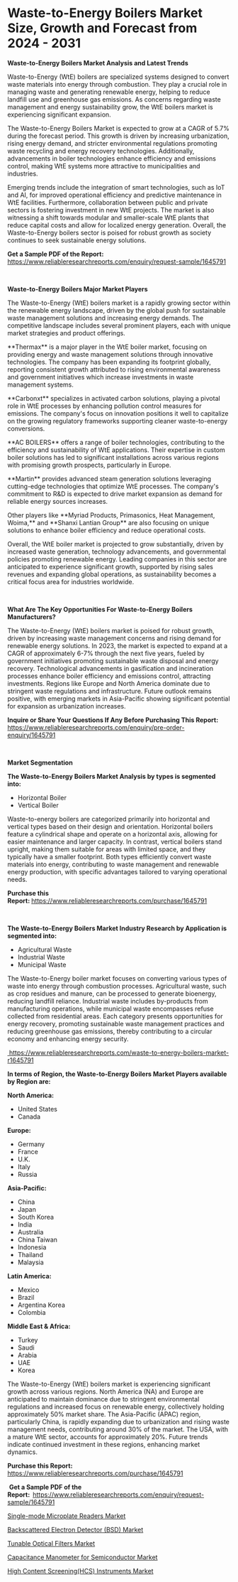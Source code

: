 <p><h1>Waste-to-Energy Boilers Market Size, Growth and Forecast from 2024 - 2031</h1></p><p><strong>Waste-to-Energy Boilers Market Analysis and Latest Trends</strong></p>
<p><p>Waste-to-Energy (WtE) boilers are specialized systems designed to convert waste materials into energy through combustion. They play a crucial role in managing waste and generating renewable energy, helping to reduce landfill use and greenhouse gas emissions. As concerns regarding waste management and energy sustainability grow, the WtE boilers market is experiencing significant expansion.</p><p>The Waste-to-Energy Boilers Market is expected to grow at a CAGR of 5.7% during the forecast period. This growth is driven by increasing urbanization, rising energy demand, and stricter environmental regulations promoting waste recycling and energy recovery technologies. Additionally, advancements in boiler technologies enhance efficiency and emissions control, making WtE systems more attractive to municipalities and industries.</p><p>Emerging trends include the integration of smart technologies, such as IoT and AI, for improved operational efficiency and predictive maintenance in WtE facilities. Furthermore, collaboration between public and private sectors is fostering investment in new WtE projects. The market is also witnessing a shift towards modular and smaller-scale WtE plants that reduce capital costs and allow for localized energy generation. Overall, the Waste-to-Energy boilers sector is poised for robust growth as society continues to seek sustainable energy solutions.</p></p>
<p><strong>Get a Sample PDF of the Report:&nbsp;</strong> <a href="https://www.reliableresearchreports.com/enquiry/request-sample/1645791?utm_campaign=10&utm_medium=2&utm_source=Github&utm_content=ia&utm_term=27102024&utm_id=waste-to-energy-boilers">https://www.reliableresearchreports.com/enquiry/request-sample/1645791</a></p>
<p>&nbsp;</p>
<p><strong>Waste-to-Energy Boilers Major Market Players</strong></p>
<p><p>The Waste-to-Energy (WtE) boilers market is a rapidly growing sector within the renewable energy landscape, driven by the global push for sustainable waste management solutions and increasing energy demands. The competitive landscape includes several prominent players, each with unique market strategies and product offerings.</p><p>**Thermax** is a major player in the WtE boiler market, focusing on providing energy and waste management solutions through innovative technologies. The company has been expanding its footprint globally, reporting consistent growth attributed to rising environmental awareness and government initiatives which increase investments in waste management systems.</p><p>**Carbonxt** specializes in activated carbon solutions, playing a pivotal role in WtE processes by enhancing pollution control measures for emissions. The company's focus on innovation positions it well to capitalize on the growing regulatory frameworks supporting cleaner waste-to-energy conversions.</p><p>**AC BOILERS** offers a range of boiler technologies, contributing to the efficiency and sustainability of WtE applications. Their expertise in custom boiler solutions has led to significant installations across various regions with promising growth prospects, particularly in Europe.</p><p>**Martin** provides advanced steam generation solutions leveraging cutting-edge technologies that optimize WtE processes. The company's commitment to R&D is expected to drive market expansion as demand for reliable energy sources increases.</p><p>Other players like **Myriad Products, Primasonics, Heat Management, Woima,** and **Shanxi Lantian Group** are also focusing on unique solutions to enhance boiler efficiency and reduce operational costs.</p><p>Overall, the WtE boiler market is projected to grow substantially, driven by increased waste generation, technology advancements, and governmental policies promoting renewable energy. Leading companies in this sector are anticipated to experience significant growth, supported by rising sales revenues and expanding global operations, as sustainability becomes a critical focus area for industries worldwide.</p></p>
<p>&nbsp;</p>
<p><strong>What Are The Key Opportunities For Waste-to-Energy Boilers Manufacturers?</strong></p>
<p><p>The Waste-to-Energy (WtE) boilers market is poised for robust growth, driven by increasing waste management concerns and rising demand for renewable energy solutions. In 2023, the market is expected to expand at a CAGR of approximately 6-7% through the next five years, fueled by government initiatives promoting sustainable waste disposal and energy recovery. Technological advancements in gasification and incineration processes enhance boiler efficiency and emissions control, attracting investments. Regions like Europe and North America dominate due to stringent waste regulations and infrastructure. Future outlook remains positive, with emerging markets in Asia-Pacific showing significant potential for expansion as urbanization increases.</p></p>
<p><strong>Inquire or Share Your Questions If Any Before Purchasing This Report:</strong> <a href="https://www.reliableresearchreports.com/enquiry/pre-order-enquiry/1645791?utm_campaign=10&utm_medium=2&utm_source=Github&utm_content=ia&utm_term=27102024&utm_id=waste-to-energy-boilers">https://www.reliableresearchreports.com/enquiry/pre-order-enquiry/1645791</a></p>
<p>&nbsp;</p>
<p><strong>Market Segmentation</strong></p>
<p><strong>The Waste-to-Energy Boilers Market Analysis by types is segmented into:</strong></p>
<p><ul><li>Horizontal Boiler</li><li>Vertical Boiler</li></ul></p>
<p><p>Waste-to-energy boilers are categorized primarily into horizontal and vertical types based on their design and orientation. Horizontal boilers feature a cylindrical shape and operate on a horizontal axis, allowing for easier maintenance and larger capacity. In contrast, vertical boilers stand upright, making them suitable for areas with limited space, and they typically have a smaller footprint. Both types efficiently convert waste materials into energy, contributing to waste management and renewable energy production, with specific advantages tailored to varying operational needs.</p></p>
<p><strong>Purchase this Report:&nbsp;</strong><a href="https://www.reliableresearchreports.com/purchase/1645791?utm_campaign=10&utm_medium=2&utm_source=Github&utm_content=ia&utm_term=27102024&utm_id=waste-to-energy-boilers">https://www.reliableresearchreports.com/purchase/1645791</a></p>
<p>&nbsp;</p>
<p><strong>The Waste-to-Energy Boilers Market Industry Research by Application is segmented into:</strong></p>
<p><ul><li>Agricultural Waste</li><li>Industrial Waste</li><li>Municipal Waste</li></ul></p>
<p><p>The Waste-to-Energy boiler market focuses on converting various types of waste into energy through combustion processes. Agricultural waste, such as crop residues and manure, can be processed to generate bioenergy, reducing landfill reliance. Industrial waste includes by-products from manufacturing operations, while municipal waste encompasses refuse collected from residential areas. Each category presents opportunities for energy recovery, promoting sustainable waste management practices and reducing greenhouse gas emissions, thereby contributing to a circular economy and enhancing energy security.</p></p>
<p><a href="https://www.reliableresearchreports.com/waste-to-energy-boilers-market-r1645791?utm_campaign=10&utm_medium=2&utm_source=Github&utm_content=ia&utm_term=27102024&utm_id=waste-to-energy-boilers">&nbsp;https://www.reliableresearchreports.com/waste-to-energy-boilers-market-r1645791</a></p>
<p><strong>In terms of Region, the Waste-to-Energy Boilers Market Players available by Region are:</strong></p>
<p>
    <p> <strong> North America: </strong>
        <ul>
            <li>United States</li>
            <li>Canada</li>
        </ul>
        </p> 
    <p> <strong> Europe: </strong>
        <ul>
            <li>Germany</li>
            <li>France</li>
            <li>U.K.</li>
            <li>Italy</li>
            <li>Russia</li>
        </ul>
        </p> 
    <p> <strong> Asia-Pacific: </strong>
        <ul>
            <li>China</li>
            <li>Japan</li>
            <li>South Korea</li>
            <li>India</li>
            <li>Australia</li>
            <li>China Taiwan</li>
            <li>Indonesia</li>
            <li>Thailand</li>
            <li>Malaysia</li>
        </ul>
        </p> 
    <p> <strong> Latin America: </strong>
        <ul>
            <li>Mexico</li>
            <li>Brazil</li>
            <li>Argentina Korea</li>
            <li>Colombia</li>
        </ul>
        </p> 
    <p> <strong> Middle East & Africa: </strong>
        <ul>
            <li>Turkey</li>
            <li>Saudi</li>
            <li>Arabia</li>
            <li>UAE</li>
            <li>Korea</li>
        </ul>
    </p>
    </p>
<p><p>The Waste-to-Energy (WtE) boilers market is experiencing significant growth across various regions. North America (NA) and Europe are anticipated to maintain dominance due to stringent environmental regulations and increased focus on renewable energy, collectively holding approximately 50% market share. The Asia-Pacific (APAC) region, particularly China, is rapidly expanding due to urbanization and rising waste management needs, contributing around 30% of the market. The USA, with a mature WtE sector, accounts for approximately 20%. Future trends indicate continued investment in these regions, enhancing market dynamics.</p></p>
<p><strong>Purchase this Report: </strong><a href="https://www.reliableresearchreports.com/purchase/1645791?utm_campaign=10&utm_medium=2&utm_source=Github&utm_content=ia&utm_term=27102024&utm_id=waste-to-energy-boilers">https://www.reliableresearchreports.com/purchase/1645791</a></p>
<p>&nbsp;<strong>Get a Sample PDF of the Report:&nbsp;&nbsp;</strong><a href="https://www.reliableresearchreports.com/enquiry/request-sample/1645791?utm_campaign=10&utm_medium=2&utm_source=Github&utm_content=ia&utm_term=27102024&utm_id=waste-to-energy-boilers">https://www.reliableresearchreports.com/enquiry/request-sample/1645791</a></p>
<p><strong></strong></p>
<p><p><a href="https://issuu.com/reportprime-2/docs/single-mode-microplate-readers-mark_0b58dcec6a6656?utm_campaign=10&utm_medium=2&utm_source=Github&utm_content=ia&utm_term=27102024&utm_id=waste-to-energy-boilers">Single-mode Microplate Readers Market</a></p><p><a href="https://github.com/Annahawkins697/Market-Research-Report-List-1/blob/main/backscattered-electron-detector-bsd-market.md?utm_campaign=10&utm_medium=2&utm_source=Github&utm_content=ia&utm_term=27102024&utm_id=waste-to-energy-boilers">Backscattered Electron Detector (BSD) Market</a></p><p><a href="https://www.linkedin.com/pulse/global-tunable-optical-filters-market-analysis-key-trends-future-botpc?trk=public_post_embed_feed-article-content&utm_campaign=10&utm_medium=2&utm_source=Github&utm_content=ia&utm_term=27102024&utm_id=waste-to-energy-boilers">Tunable Optical Filters Market</a></p><p><a href="https://github.com/MCGEE-CRANECaitlyn/Market-Research-Report-List-1/blob/main/capacitance-manometer-for-semiconductor-market.md?utm_campaign=10&utm_medium=2&utm_source=Github&utm_content=ia&utm_term=27102024&utm_id=waste-to-energy-boilers">Capacitance Manometer for Semiconductor Market</a></p><p><a href="https://issuu.com/reportprime-2/docs/high-content-screeninghcs-instrumen_135b60a20b7f97?utm_campaign=10&utm_medium=2&utm_source=Github&utm_content=ia&utm_term=27102024&utm_id=waste-to-energy-boilers">High Content Screening(HCS) Instruments Market</a></p></p>